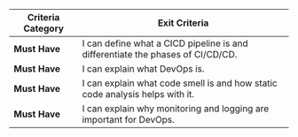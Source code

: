 | **Criteria Category** | **Exit Criteria**                                                                        |
|-----------------------|------------------------------------------------------------------------------------------|
| **Must Have**         | I can define what a CICD pipeline is and differentiate the phases of CI/CD/CD.          |
| **Must Have**         | I can explain what DevOps is.                                                           |
| **Must Have**         | I can explain what code smell is and how static code analysis helps with it.            |
| **Must Have**         | I can explain why monitoring and logging are important for DevOps.                      |